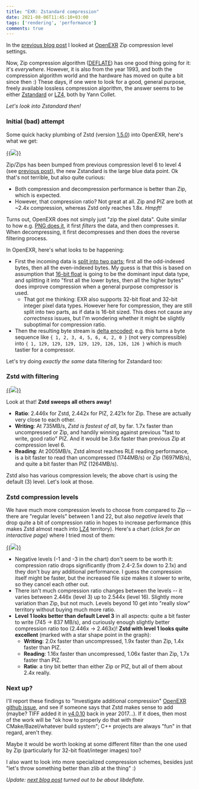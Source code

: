```yaml
---
title: "EXR: Zstandard compression"
date: 2021-08-06T11:45:10+03:00
tags: ['rendering', 'performance']
comments: true
---
```


In the [previous blog post](/blog/2021/08/05/EXR-Zip-compression-levels/) I looked at
[OpenEXR](https://en.wikipedia.org/wiki/OpenEXR) Zip compression level settings.

Now, Zip compression algorithm ([DEFLATE](https://en.wikipedia.org/wiki/Deflate)) has one good thing going for it:
it's *everywhere*. However, it is also from the year 1993, and both the compression algorithm world and the hardware
has moved on quite a bit since then :) These days, if one were to look for a good, general purpose, freely available lossless compression
algorithm, the answer seems to be either [Zstandard](https://en.wikipedia.org/wiki/Zstandard) or [LZ4](https://en.wikipedia.org/wiki/LZ4_(compression_algorithm)), both by Yann Collet.

*Let's look into Zstandard then!*

### Initial (bad) attempt

Some quick hacky plumbing of Zstd (version [1.5.0](https://github.com/facebook/zstd/releases/tag/v1.5.0)) into OpenEXR, here's what we get:
 
[{{<img src="/img/blog/2021/exr/exr04-zstd-initial.png">}}](/img/blog/2021/exr/exr04-zstd-initial.html)

Zip/Zips has been bumped from previous compression level 6 to level 4 (see [previous post](/blog/2021/08/05/EXR-Zip-compression-levels/)),
the new Zstandard is the large blue data point. Ok that's not terrible, but also quite curious:

* Both compression and decompression performance is better than Zip, which is expected.
* However, that compression ratio? Not great at all. Zip and PIZ are both at \~2.4x compression, whereas Zstd only reaches 1.8x. *Hmpft!*

Turns out, OpenEXR does not simply just "zip the pixel data". Quite similar to how e.g.
[PNG does it](https://en.wikipedia.org/wiki/Portable_Network_Graphics#Filtering), it first *filters* the data, and then compresses it.
When decompressing, it first decompresses and then does the reverse filtering process.

In OpenEXR, here's what looks to be happening:

* First the incoming data is [split into two parts](https://github.com/AcademySoftwareFoundation/openexr/blob/v3.1.1/src/lib/OpenEXR/ImfZip.cpp#L55);
  first all the odd-indexed bytes, then all the even-indexed bytes. My guess
  is that this is based on assumption that [16-bit float](https://en.wikipedia.org/wiki/Half-precision_floating-point_format) is going to
  be the dominant input data type, and splitting it into "first all the lower bytes, then all the higher bytes" does improve compression
  when a general purpose compressor is used.
  * That got me thinking: EXR also supports 32-bit float and 32-bit integer pixel data types. However here for compression, they are still split
    into two parts, as if data is 16-bit sized. This does not cause any *correctness* issues, but I'm wondering whether it might be slightly
    suboptimal for compression ratio.
* Then the resulting byte stream is [delta encoded](https://github.com/AcademySoftwareFoundation/openexr/blob/v3.1.1/src/lib/OpenEXR/ImfZip.cpp#L78);
  e.g. this turns a byte sequence like `{ 1, 2, 3, 4, 5, 6, 4, 2, 0 }` (not very compressible) into `{ 1, 129, 129, 129, 129, 129, 126, 126, 126 }`
  which is much tastier for a compressor.

Let's try doing *exactly the same* data filtering for Zstandard too:


### Zstd with filtering

[{{<img src="/img/blog/2021/exr/exr04-zstd-withfilter.png">}}](/img/blog/2021/exr/exr04-zstd-withfilter.html)

Look at that! **Zstd sweeps all others away!**

* **Ratio**: 2.446x for Zstd, 2.442x for PIZ, 2.421x for Zip. These are actually very close to each other.
* **Writing**: At 735MB/s, *Zstd is fastest of all*, by far. 1.7x faster than uncompressed or Zip, and handily
  winning against previous "fast to write, good ratio" PIZ. And it would be 3.6x faster than previous Zip at compression
  level 6.
* **Reading**: At 2005MB/s, Zstd almost reaches RLE reading performance, is a bit faster to read than uncompressed (1744MB/s) or
  Zip (1697MB/s), and quite a bit faster than PIZ (1264MB/s).

Zstd also has various compression levels; the above chart is using the default (3) level. Let's look at those.

### Zstd compression levels

We have much more compression levels to choose from compared to Zip -- there are "regular levels" between 1 and 22, but also *negative levels*
that drop quite a bit of compression ratio in hopes to increase performance (this makes Zstd almost reach into
[LZ4](https://en.wikipedia.org/wiki/LZ4_(compression_algorithm)) territory). Here's a chart *(click for an interactive page)* where
I tried most of them:

[{{<img src="/img/blog/2021/exr/exr04-zstd-levels.png">}}](/img/blog/2021/exr/exr04-zstd-levels.html)

* Negative levels (-1 and -3 in the chart) don't seem to be worth it: compression ratio drops significantly (from 2.4-2.5x down to 2.1x)
  and they don't buy any additional performance. I guess the compression itself might be faster, but the increased file size makes it slower
  to write, so they cancel each other out.
* There isn't much compression ratio changes between the levels -- it varies between 2.446x (level 3) up to 2.544x (level 16).
  Slightly more variation than Zip, but not much. Levels beyond 10 get into "really slow" territory without buying much more ratio.
* **Level 1 looks better than default Level 3** in all aspects: quite a bit faster to write (745 -> 837 MB/s), and curiously enough slightly
  better compression ratio too (2.446x -> 2.463x)! **Zstd with level 1 looks quite excellent** (marked with a star shape point in the graph):
  - **Writing**: 2.0x faster than uncompressed, 1.9x faster than Zip, 1.4x faster than PIZ.
  - **Reading**: 1.16x faster than uncompressed, 1.06x faster than Zip, 1.7x faster than PIZ.
  - **Ratio**: a tiny bit better than either Zip or PIZ, but all of them about 2.4x really.


### Next up?

I'll report these findings to "Investigate additional compression"
[OpenEXR github issue](https://github.com/AcademySoftwareFoundation/openexr/issues/1002), and see if someone says that Zstd makes sense to
add (maybe? TIFF added it in [v4.0.10](https://libtiff.gitlab.io/libtiff/v4.0.10.html) back in year 2017...). If it does, then
most of the work will be "ok how to properly do that with their CMake/Bazel/whatever build system"; C++ projects are always "fun" in that
regard, aren't they.

Maybe it would be worth looking at some different filter than the one used by Zip (particularly for 32-bit float/integer images) too?

I also want to look into more specialized compression schemes, besides just "let's throw something better than zlib at the thing" :)

*Update: [next blog post](/blog/2021/08/09/EXR-libdeflate-is-great/) turned out to be about libdeflate*.
